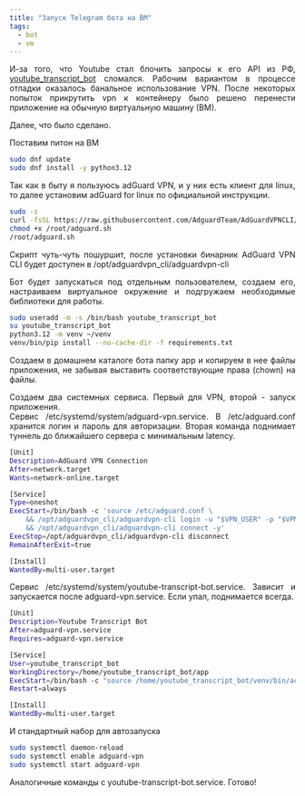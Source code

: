```yaml
---
title: "Запуск Telegram бота на ВМ"
tags:
  - bot
  - vm
---
```

<style>body {text-align: justify}</style>

И-за того, что Youtube стал блочить запросы к его API из РФ, [youtube_transcript_bot](https://t.me/youtube_transcript_bot) сломался. Рабочим вариантом в процессе отладки оказалось банальное использование VPN. После некоторых попыток прикрутить vpn к контейнеру было решено перенести приложение на обычную виртуальную машину (ВМ).  

Далее, что было сделано.   

Поставим питон на ВМ
```bash
sudo dnf update
sudo dnf install -y python3.12
```

Так как в быту я пользуюсь adGuard VPN, и у них есть клиент для linux, то далее установим adGuard for linux по официальной инструкции.
```bash
sudo -s
curl -fsSL https://raw.githubusercontent.com/AdguardTeam/AdGuardVPNCLI/master/scripts/release/install.sh -o /root/adguard.sh
chmod +x /root/adguard.sh
/root/adguard.sh
```
Скрипт чуть-чуть пошуршит, после установки бинарник AdGuard VPN CLI будет доступен в /opt/adguardvpn_cli/adguardvpn-cli   

Бот будет запускаться под отдельным пользователем, создаем его, настраиваем виртуальное окружение и подгружаем необходимые библиотеки для работы.
```bash
sudo useradd -m -s /bin/bash youtube_transcript_bot
su youtube_transcript_bot
python3.12 -m venv ~/venv
venv/bin/pip install --no-cache-dir -f requirements.txt
```
Создаем в домашнем каталоге бота папку app и копируем в нее файлы приложения, не забывая выставить соответствующие права (chown) на файлы.

Создаем два системных сервиса. Первый для VPN, второй - запуск приложения.   
Сервис /etc/systemd/system/adguard-vpn.service. В /etc/adguard.conf хранится логин и пароль для авторизации. Вторая команда поднимает туннель до ближайшего сервера с минимальным latency.
```bash
[Unit]
Description=AdGuard VPN Connection
After=network.target
Wants=network-online.target

[Service]
Type=oneshot
ExecStart=/bin/bash -c 'source /etc/adguard.conf \
    && /opt/adguardvpn_cli/adguardvpn-cli login -u "$VPN_USER" -p "$VPN_PASS" \
    && /opt/adguardvpn_cli/adguardvpn-cli connect -y'
ExecStop=/opt/adguardvpn_cli/adguardvpn-cli disconnect
RemainAfterExit=true

[Install]
WantedBy=multi-user.target
```
Сервис /etc/systemd/system/youtube-transcript-bot.service. Зависит и запускается после adguard-vpn.service. Если упал, поднимается всегда.
```bash
[Unit]
Description=Youtube Transcript Bot
After=adguard-vpn.service
Requires=adguard-vpn.service

[Service]
User=youtube_transcript_bot
WorkingDirectory=/home/youtube_transcript_bot/app
ExecStart=/bin/bash -c "source /home/youtube_transcript_bot/venv/bin/activate && exec python telegram_bot.py"
Restart=always

[Install]
WantedBy=multi-user.target
```

И стандартный набор для автозапуска
```bash
sudo systemctl daemon-reload
sudo systemctl enable adguard-vpn
sudo systemctl start adguard-vpn
```
Аналогичные команды с youtube-transcript-bot.service. Готово!